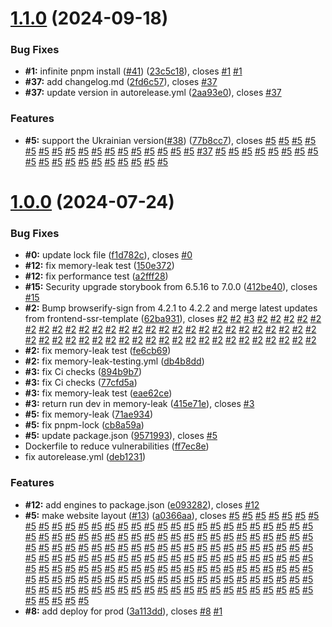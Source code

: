 # [1.1.0](https://github.com/VilnaCRM-Org/website/compare/v1.0.0...v1.1.0) (2024-09-18)

### Bug Fixes

- **#1:** infinite pnpm install ([#41](https://github.com/VilnaCRM-Org/website/issues/41)) ([23c5c18](https://github.com/VilnaCRM-Org/website/commit/23c5c18f0e7647fe2bd4b82a8c63fb131b69264d)), closes [#1](https://github.com/VilnaCRM-Org/website/issues/1) [#1](https://github.com/VilnaCRM-Org/website/issues/1)
- **#37:** add changelog.md ([2fd6c57](https://github.com/VilnaCRM-Org/website/commit/2fd6c576a04c26a32520cc10fb15d256bfa9d500)), closes [#37](https://github.com/VilnaCRM-Org/website/issues/37)
- **#37:** update version in autorelease.yml ([2aa93e0](https://github.com/VilnaCRM-Org/website/commit/2aa93e0b643abc7ed4568097aa29faf37bbbad63)), closes [#37](https://github.com/VilnaCRM-Org/website/issues/37)

### Features

- **#5:** support the Ukrainian version([#38](https://github.com/VilnaCRM-Org/website/issues/38)) ([77b8cc7](https://github.com/VilnaCRM-Org/website/commit/77b8cc7581e927c4edc56920c789b4d34f5eacb8)), closes [#5](https://github.com/VilnaCRM-Org/website/issues/5) [#5](https://github.com/VilnaCRM-Org/website/issues/5) [#5](https://github.com/VilnaCRM-Org/website/issues/5) [#5](https://github.com/VilnaCRM-Org/website/issues/5) [#5](https://github.com/VilnaCRM-Org/website/issues/5) [#5](https://github.com/VilnaCRM-Org/website/issues/5) [#5](https://github.com/VilnaCRM-Org/website/issues/5) [#5](https://github.com/VilnaCRM-Org/website/issues/5) [#5](https://github.com/VilnaCRM-Org/website/issues/5) [#5](https://github.com/VilnaCRM-Org/website/issues/5) [#5](https://github.com/VilnaCRM-Org/website/issues/5) [#5](https://github.com/VilnaCRM-Org/website/issues/5) [#5](https://github.com/VilnaCRM-Org/website/issues/5) [#5](https://github.com/VilnaCRM-Org/website/issues/5) [#5](https://github.com/VilnaCRM-Org/website/issues/5) [#5](https://github.com/VilnaCRM-Org/website/issues/5) [#5](https://github.com/VilnaCRM-Org/website/issues/5) [#37](https://github.com/VilnaCRM-Org/website/issues/37) [#5](https://github.com/VilnaCRM-Org/website/issues/5) [#5](https://github.com/VilnaCRM-Org/website/issues/5) [#5](https://github.com/VilnaCRM-Org/website/issues/5) [#5](https://github.com/VilnaCRM-Org/website/issues/5) [#5](https://github.com/VilnaCRM-Org/website/issues/5) [#5](https://github.com/VilnaCRM-Org/website/issues/5) [#5](https://github.com/VilnaCRM-Org/website/issues/5) [#5](https://github.com/VilnaCRM-Org/website/issues/5) [#5](https://github.com/VilnaCRM-Org/website/issues/5) [#5](https://github.com/VilnaCRM-Org/website/issues/5) [#5](https://github.com/VilnaCRM-Org/website/issues/5) [#5](https://github.com/VilnaCRM-Org/website/issues/5) [#5](https://github.com/VilnaCRM-Org/website/issues/5) [#5](https://github.com/VilnaCRM-Org/website/issues/5) [#5](https://github.com/VilnaCRM-Org/website/issues/5) [#5](https://github.com/VilnaCRM-Org/website/issues/5) [#5](https://github.com/VilnaCRM-Org/website/issues/5) [#5](https://github.com/VilnaCRM-Org/website/issues/5) [#5](https://github.com/VilnaCRM-Org/website/issues/5)

# [1.0.0](https://github.com/VilnaCRM-Org/website/compare/3a113dde86b1ee84288123e15b15f1f34eb1c619...v1.0.0) (2024-07-24)

### Bug Fixes

- **#0:** update lock file ([f1d782c](https://github.com/VilnaCRM-Org/website/commit/f1d782c19e29f967c4f01ca1ada30f8cf1333f00)), closes [#0](https://github.com/VilnaCRM-Org/website/issues/0)
- **#12:** fix memory-leak test ([150e372](https://github.com/VilnaCRM-Org/website/commit/150e372528a2729cba1fea492718964a45694217))
- **#12:** fix performance test ([a2fff28](https://github.com/VilnaCRM-Org/website/commit/a2fff2808fdc46acd06385cc71868c2cf3604a78))
- **#15:** Security upgrade storybook from 6.5.16 to 7.0.0 ([412be40](https://github.com/VilnaCRM-Org/website/commit/412be405d5db8bc69ca3ee248e44a15d77abcb38)), closes [#15](https://github.com/VilnaCRM-Org/website/issues/15)
- **#2:** Bump browserify-sign from 4.2.1 to 4.2.2 and merge latest updates from frontend-ssr-template ([62ba931](https://github.com/VilnaCRM-Org/website/commit/62ba931225a58047b9d685da1335a82f6d762358)), closes [#2](https://github.com/VilnaCRM-Org/website/issues/2) [#2](https://github.com/VilnaCRM-Org/website/issues/2) [#3](https://github.com/VilnaCRM-Org/website/issues/3) [#2](https://github.com/VilnaCRM-Org/website/issues/2) [#2](https://github.com/VilnaCRM-Org/website/issues/2) [#2](https://github.com/VilnaCRM-Org/website/issues/2) [#2](https://github.com/VilnaCRM-Org/website/issues/2) [#2](https://github.com/VilnaCRM-Org/website/issues/2) [#2](https://github.com/VilnaCRM-Org/website/issues/2) [#2](https://github.com/VilnaCRM-Org/website/issues/2) [#2](https://github.com/VilnaCRM-Org/website/issues/2) [#2](https://github.com/VilnaCRM-Org/website/issues/2) [#2](https://github.com/VilnaCRM-Org/website/issues/2) [#2](https://github.com/VilnaCRM-Org/website/issues/2) [#2](https://github.com/VilnaCRM-Org/website/issues/2) [#2](https://github.com/VilnaCRM-Org/website/issues/2) [#2](https://github.com/VilnaCRM-Org/website/issues/2) [#2](https://github.com/VilnaCRM-Org/website/issues/2) [#2](https://github.com/VilnaCRM-Org/website/issues/2) [#2](https://github.com/VilnaCRM-Org/website/issues/2) [#2](https://github.com/VilnaCRM-Org/website/issues/2) [#2](https://github.com/VilnaCRM-Org/website/issues/2) [#2](https://github.com/VilnaCRM-Org/website/issues/2) [#2](https://github.com/VilnaCRM-Org/website/issues/2) [#2](https://github.com/VilnaCRM-Org/website/issues/2) [#2](https://github.com/VilnaCRM-Org/website/issues/2) [#2](https://github.com/VilnaCRM-Org/website/issues/2) [#2](https://github.com/VilnaCRM-Org/website/issues/2) [#2](https://github.com/VilnaCRM-Org/website/issues/2) [#2](https://github.com/VilnaCRM-Org/website/issues/2) [#2](https://github.com/VilnaCRM-Org/website/issues/2) [#2](https://github.com/VilnaCRM-Org/website/issues/2) [#2](https://github.com/VilnaCRM-Org/website/issues/2) [#2](https://github.com/VilnaCRM-Org/website/issues/2) [#2](https://github.com/VilnaCRM-Org/website/issues/2) [#2](https://github.com/VilnaCRM-Org/website/issues/2) [#2](https://github.com/VilnaCRM-Org/website/issues/2) [#2](https://github.com/VilnaCRM-Org/website/issues/2) [#2](https://github.com/VilnaCRM-Org/website/issues/2) [#2](https://github.com/VilnaCRM-Org/website/issues/2) [#2](https://github.com/VilnaCRM-Org/website/issues/2) [#2](https://github.com/VilnaCRM-Org/website/issues/2) [#2](https://github.com/VilnaCRM-Org/website/issues/2) [#2](https://github.com/VilnaCRM-Org/website/issues/2) [#2](https://github.com/VilnaCRM-Org/website/issues/2) [#2](https://github.com/VilnaCRM-Org/website/issues/2) [#2](https://github.com/VilnaCRM-Org/website/issues/2) [#2](https://github.com/VilnaCRM-Org/website/issues/2) [#2](https://github.com/VilnaCRM-Org/website/issues/2) [#2](https://github.com/VilnaCRM-Org/website/issues/2) [#2](https://github.com/VilnaCRM-Org/website/issues/2) [#2](https://github.com/VilnaCRM-Org/website/issues/2)
- **#2:** fix memory-leak test ([fe6cb69](https://github.com/VilnaCRM-Org/website/commit/fe6cb69edcb50b1fcad36c932f2c4a09ff720840))
- **#2:** fix memory-leak-testing.yml ([db4b8dd](https://github.com/VilnaCRM-Org/website/commit/db4b8ddbe96aa4d70e05ff9daff9a083c41a7dcd))
- **#3:** fix Ci checks ([894b9b7](https://github.com/VilnaCRM-Org/website/commit/894b9b72ef3e47b9d98616d0e69b4a6a38cca68b))
- **#3:** fix Ci checks ([77cfd5a](https://github.com/VilnaCRM-Org/website/commit/77cfd5adcbc7b03e3eff272d38308459f047bc50))
- **#3:** fix memory-leak test ([eae62ce](https://github.com/VilnaCRM-Org/website/commit/eae62ceda1736025a374e1792f98d41df9ebe661))
- **#3:** return run dev in memory-leak ([415e71e](https://github.com/VilnaCRM-Org/website/commit/415e71e29995d67d7e88d97122db26e219834ac3)), closes [#3](https://github.com/VilnaCRM-Org/website/issues/3)
- **#5:** fix memory-leak ([71ae934](https://github.com/VilnaCRM-Org/website/commit/71ae934952951c734015088096a77d19a5c1e26a))
- **#5:** fix pnpm-lock ([cb8a59a](https://github.com/VilnaCRM-Org/website/commit/cb8a59aabc5b19e896ba51d5e2069b8c5913046c))
- **#5:** update package.json ([9571993](https://github.com/VilnaCRM-Org/website/commit/95719934e7c46633ce5613a330d50f21fe52f04f)), closes [#5](https://github.com/VilnaCRM-Org/website/issues/5)
- Dockerfile to reduce vulnerabilities ([ff7ec8e](https://github.com/VilnaCRM-Org/website/commit/ff7ec8ef830bc40aa5f5747050f1e872b26e7941))
- fix autorelease.yml ([deb1231](https://github.com/VilnaCRM-Org/website/commit/deb1231770ad9aeb1171e0f35ab1860e91c4cffb))

### Features

- **#12:** add engines to package.json ([e093282](https://github.com/VilnaCRM-Org/website/commit/e093282ca694c628ec30aeaacbbdd4731b8fb283)), closes [#12](https://github.com/VilnaCRM-Org/website/issues/12)
- **#5:** make website layout ([#13](https://github.com/VilnaCRM-Org/website/issues/13)) ([a0366aa](https://github.com/VilnaCRM-Org/website/commit/a0366aa589ebcfcd45ae5ee9f6e1139d1613272d)), closes [#5](https://github.com/VilnaCRM-Org/website/issues/5) [#5](https://github.com/VilnaCRM-Org/website/issues/5) [#5](https://github.com/VilnaCRM-Org/website/issues/5) [#5](https://github.com/VilnaCRM-Org/website/issues/5) [#5](https://github.com/VilnaCRM-Org/website/issues/5) [#5](https://github.com/VilnaCRM-Org/website/issues/5) [#5](https://github.com/VilnaCRM-Org/website/issues/5) [#5](https://github.com/VilnaCRM-Org/website/issues/5) [#5](https://github.com/VilnaCRM-Org/website/issues/5) [#5](https://github.com/VilnaCRM-Org/website/issues/5) [#5](https://github.com/VilnaCRM-Org/website/issues/5) [#5](https://github.com/VilnaCRM-Org/website/issues/5) [#5](https://github.com/VilnaCRM-Org/website/issues/5) [#5](https://github.com/VilnaCRM-Org/website/issues/5) [#5](https://github.com/VilnaCRM-Org/website/issues/5) [#5](https://github.com/VilnaCRM-Org/website/issues/5) [#5](https://github.com/VilnaCRM-Org/website/issues/5) [#5](https://github.com/VilnaCRM-Org/website/issues/5) [#5](https://github.com/VilnaCRM-Org/website/issues/5) [#5](https://github.com/VilnaCRM-Org/website/issues/5) [#5](https://github.com/VilnaCRM-Org/website/issues/5) [#5](https://github.com/VilnaCRM-Org/website/issues/5) [#5](https://github.com/VilnaCRM-Org/website/issues/5) [#5](https://github.com/VilnaCRM-Org/website/issues/5) [#5](https://github.com/VilnaCRM-Org/website/issues/5) [#5](https://github.com/VilnaCRM-Org/website/issues/5) [#5](https://github.com/VilnaCRM-Org/website/issues/5) [#5](https://github.com/VilnaCRM-Org/website/issues/5) [#5](https://github.com/VilnaCRM-Org/website/issues/5) [#5](https://github.com/VilnaCRM-Org/website/issues/5) [#5](https://github.com/VilnaCRM-Org/website/issues/5) [#5](https://github.com/VilnaCRM-Org/website/issues/5) [#5](https://github.com/VilnaCRM-Org/website/issues/5) [#5](https://github.com/VilnaCRM-Org/website/issues/5) [#5](https://github.com/VilnaCRM-Org/website/issues/5) [#5](https://github.com/VilnaCRM-Org/website/issues/5) [#5](https://github.com/VilnaCRM-Org/website/issues/5) [#5](https://github.com/VilnaCRM-Org/website/issues/5) [#5](https://github.com/VilnaCRM-Org/website/issues/5) [#5](https://github.com/VilnaCRM-Org/website/issues/5) [#5](https://github.com/VilnaCRM-Org/website/issues/5) [#5](https://github.com/VilnaCRM-Org/website/issues/5) [#5](https://github.com/VilnaCRM-Org/website/issues/5) [#5](https://github.com/VilnaCRM-Org/website/issues/5) [#5](https://github.com/VilnaCRM-Org/website/issues/5) [#5](https://github.com/VilnaCRM-Org/website/issues/5) [#5](https://github.com/VilnaCRM-Org/website/issues/5) [#5](https://github.com/VilnaCRM-Org/website/issues/5) [#5](https://github.com/VilnaCRM-Org/website/issues/5) [#5](https://github.com/VilnaCRM-Org/website/issues/5) [#5](https://github.com/VilnaCRM-Org/website/issues/5) [#5](https://github.com/VilnaCRM-Org/website/issues/5) [#5](https://github.com/VilnaCRM-Org/website/issues/5) [#5](https://github.com/VilnaCRM-Org/website/issues/5) [#5](https://github.com/VilnaCRM-Org/website/issues/5) [#5](https://github.com/VilnaCRM-Org/website/issues/5) [#5](https://github.com/VilnaCRM-Org/website/issues/5) [#5](https://github.com/VilnaCRM-Org/website/issues/5) [#5](https://github.com/VilnaCRM-Org/website/issues/5) [#5](https://github.com/VilnaCRM-Org/website/issues/5) [#5](https://github.com/VilnaCRM-Org/website/issues/5) [#5](https://github.com/VilnaCRM-Org/website/issues/5) [#5](https://github.com/VilnaCRM-Org/website/issues/5) [#5](https://github.com/VilnaCRM-Org/website/issues/5) [#5](https://github.com/VilnaCRM-Org/website/issues/5) [#5](https://github.com/VilnaCRM-Org/website/issues/5) [#5](https://github.com/VilnaCRM-Org/website/issues/5) [#5](https://github.com/VilnaCRM-Org/website/issues/5) [#5](https://github.com/VilnaCRM-Org/website/issues/5) [#5](https://github.com/VilnaCRM-Org/website/issues/5) [#5](https://github.com/VilnaCRM-Org/website/issues/5) [#5](https://github.com/VilnaCRM-Org/website/issues/5) [#5](https://github.com/VilnaCRM-Org/website/issues/5) [#5](https://github.com/VilnaCRM-Org/website/issues/5) [#5](https://github.com/VilnaCRM-Org/website/issues/5) [#5](https://github.com/VilnaCRM-Org/website/issues/5) [#5](https://github.com/VilnaCRM-Org/website/issues/5) [#5](https://github.com/VilnaCRM-Org/website/issues/5) [#5](https://github.com/VilnaCRM-Org/website/issues/5) [#5](https://github.com/VilnaCRM-Org/website/issues/5) [#5](https://github.com/VilnaCRM-Org/website/issues/5) [#5](https://github.com/VilnaCRM-Org/website/issues/5) [#5](https://github.com/VilnaCRM-Org/website/issues/5) [#5](https://github.com/VilnaCRM-Org/website/issues/5) [#5](https://github.com/VilnaCRM-Org/website/issues/5) [#5](https://github.com/VilnaCRM-Org/website/issues/5) [#5](https://github.com/VilnaCRM-Org/website/issues/5) [#5](https://github.com/VilnaCRM-Org/website/issues/5) [#5](https://github.com/VilnaCRM-Org/website/issues/5) [#5](https://github.com/VilnaCRM-Org/website/issues/5) [#5](https://github.com/VilnaCRM-Org/website/issues/5) [#5](https://github.com/VilnaCRM-Org/website/issues/5) [#5](https://github.com/VilnaCRM-Org/website/issues/5) [#5](https://github.com/VilnaCRM-Org/website/issues/5) [#5](https://github.com/VilnaCRM-Org/website/issues/5) [#5](https://github.com/VilnaCRM-Org/website/issues/5) [#5](https://github.com/VilnaCRM-Org/website/issues/5) [#5](https://github.com/VilnaCRM-Org/website/issues/5) [#5](https://github.com/VilnaCRM-Org/website/issues/5) [#5](https://github.com/VilnaCRM-Org/website/issues/5) [#5](https://github.com/VilnaCRM-Org/website/issues/5) [#5](https://github.com/VilnaCRM-Org/website/issues/5) [#5](https://github.com/VilnaCRM-Org/website/issues/5) [#5](https://github.com/VilnaCRM-Org/website/issues/5) [#5](https://github.com/VilnaCRM-Org/website/issues/5) [#5](https://github.com/VilnaCRM-Org/website/issues/5) [#5](https://github.com/VilnaCRM-Org/website/issues/5) [#5](https://github.com/VilnaCRM-Org/website/issues/5) [#5](https://github.com/VilnaCRM-Org/website/issues/5) [#5](https://github.com/VilnaCRM-Org/website/issues/5) [#5](https://github.com/VilnaCRM-Org/website/issues/5) [#5](https://github.com/VilnaCRM-Org/website/issues/5) [#5](https://github.com/VilnaCRM-Org/website/issues/5) [#5](https://github.com/VilnaCRM-Org/website/issues/5) [#5](https://github.com/VilnaCRM-Org/website/issues/5) [#5](https://github.com/VilnaCRM-Org/website/issues/5) [#5](https://github.com/VilnaCRM-Org/website/issues/5) [#5](https://github.com/VilnaCRM-Org/website/issues/5) [#5](https://github.com/VilnaCRM-Org/website/issues/5) [#5](https://github.com/VilnaCRM-Org/website/issues/5) [#5](https://github.com/VilnaCRM-Org/website/issues/5) [#5](https://github.com/VilnaCRM-Org/website/issues/5) [#5](https://github.com/VilnaCRM-Org/website/issues/5) [#5](https://github.com/VilnaCRM-Org/website/issues/5) [#5](https://github.com/VilnaCRM-Org/website/issues/5) [#5](https://github.com/VilnaCRM-Org/website/issues/5) [#5](https://github.com/VilnaCRM-Org/website/issues/5) [#5](https://github.com/VilnaCRM-Org/website/issues/5) [#5](https://github.com/VilnaCRM-Org/website/issues/5) [#5](https://github.com/VilnaCRM-Org/website/issues/5) [#5](https://github.com/VilnaCRM-Org/website/issues/5) [#5](https://github.com/VilnaCRM-Org/website/issues/5) [#5](https://github.com/VilnaCRM-Org/website/issues/5) [#5](https://github.com/VilnaCRM-Org/website/issues/5) [#5](https://github.com/VilnaCRM-Org/website/issues/5) [#5](https://github.com/VilnaCRM-Org/website/issues/5) [#5](https://github.com/VilnaCRM-Org/website/issues/5) [#5](https://github.com/VilnaCRM-Org/website/issues/5) [#5](https://github.com/VilnaCRM-Org/website/issues/5) [#5](https://github.com/VilnaCRM-Org/website/issues/5) [#5](https://github.com/VilnaCRM-Org/website/issues/5) [#5](https://github.com/VilnaCRM-Org/website/issues/5) [#5](https://github.com/VilnaCRM-Org/website/issues/5) [#5](https://github.com/VilnaCRM-Org/website/issues/5) [#5](https://github.com/VilnaCRM-Org/website/issues/5) [#5](https://github.com/VilnaCRM-Org/website/issues/5) [#5](https://github.com/VilnaCRM-Org/website/issues/5) [#5](https://github.com/VilnaCRM-Org/website/issues/5) [#5](https://github.com/VilnaCRM-Org/website/issues/5) [#5](https://github.com/VilnaCRM-Org/website/issues/5) [#5](https://github.com/VilnaCRM-Org/website/issues/5) [#5](https://github.com/VilnaCRM-Org/website/issues/5) [#5](https://github.com/VilnaCRM-Org/website/issues/5) [#5](https://github.com/VilnaCRM-Org/website/issues/5) [#5](https://github.com/VilnaCRM-Org/website/issues/5) [#5](https://github.com/VilnaCRM-Org/website/issues/5) [#5](https://github.com/VilnaCRM-Org/website/issues/5) [#5](https://github.com/VilnaCRM-Org/website/issues/5) [#5](https://github.com/VilnaCRM-Org/website/issues/5) [#5](https://github.com/VilnaCRM-Org/website/issues/5) [#5](https://github.com/VilnaCRM-Org/website/issues/5) [#5](https://github.com/VilnaCRM-Org/website/issues/5) [#5](https://github.com/VilnaCRM-Org/website/issues/5) [#5](https://github.com/VilnaCRM-Org/website/issues/5) [#5](https://github.com/VilnaCRM-Org/website/issues/5) [#5](https://github.com/VilnaCRM-Org/website/issues/5)
- **#8:** add deploy for prod ([3a113dd](https://github.com/VilnaCRM-Org/website/commit/3a113dde86b1ee84288123e15b15f1f34eb1c619)), closes [#8](https://github.com/VilnaCRM-Org/website/issues/8) [#1](https://github.com/VilnaCRM-Org/website/issues/1)
